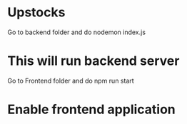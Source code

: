 # Upstocks

Go to backend folder and do
nodemon index.js
# This will run backend server
Go to Frontend folder and do
npm run start
# Enable frontend application